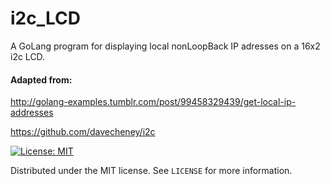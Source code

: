 # i2c_LCD
A GoLang program for displaying local nonLoopBack IP adresses on a 16x2 i2c LCD. 

#### Adapted from:
http://golang-examples.tumblr.com/post/99458329439/get-local-ip-addresses

https://github.com/davecheney/i2c

[![License: MIT](https://img.shields.io/badge/License-MIT-yellow.svg)](https://opensource.org/licenses/MIT)  

Distributed under the MIT license. See ``LICENSE`` for more information.
